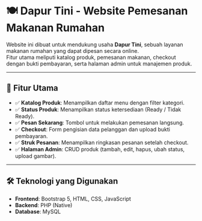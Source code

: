 # 🍽️ Dapur Tini - Website Pemesanan Makanan Rumahan

Website ini dibuat untuk mendukung usaha **Dapur Tini**, sebuah layanan makanan rumahan yang dapat dipesan secara online.  
Fitur utama meliputi katalog produk, pemesanan makanan, checkout dengan bukti pembayaran, serta halaman admin untuk manajemen produk.

---

## 🚀 Fitur Utama

- ✅ **Katalog Produk**: Menampilkan daftar menu dengan filter kategori.  
- ✅ **Status Produk**: Menampilkan status ketersediaan (Ready / Tidak Ready).  
- ✅ **Pesan Sekarang**: Tombol untuk melakukan pemesanan langsung.  
- ✅ **Checkout**: Form pengisian data pelanggan dan upload bukti pembayaran.  
- ✅ **Struk Pesanan**: Menampilkan ringkasan pesanan setelah checkout.  
- ✅ **Halaman Admin**: CRUD produk (tambah, edit, hapus, ubah status, upload gambar).  

---

## 🛠️ Teknologi yang Digunakan

- **Frontend**: Bootstrap 5, HTML, CSS, JavaScript  
- **Backend**: PHP (Native)  
- **Database**: MySQL  




